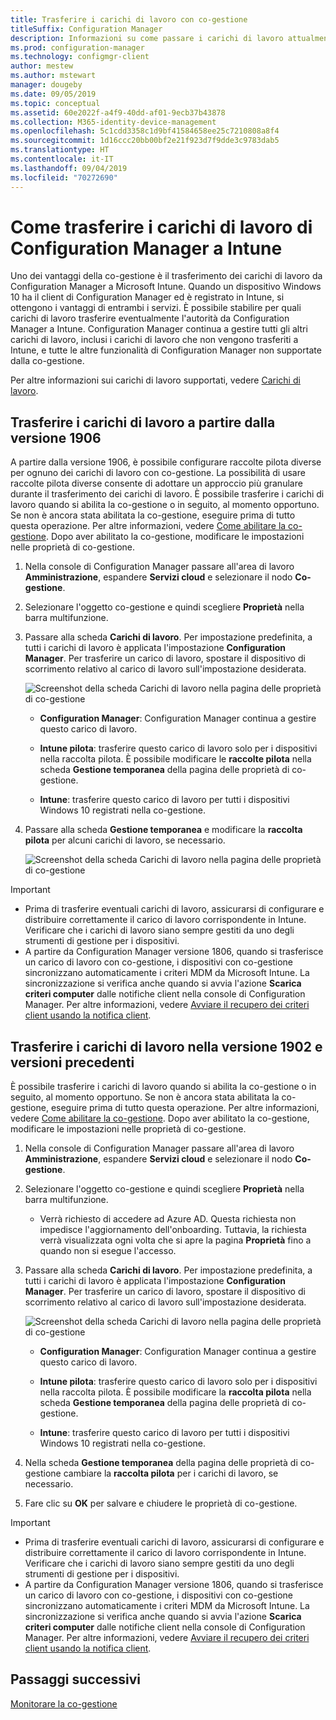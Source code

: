 ```yaml
---
title: Trasferire i carichi di lavoro con co-gestione
titleSuffix: Configuration Manager
description: Informazioni su come passare i carichi di lavoro attualmente gestiti da Configuration Manager a Microsoft Intune.
ms.prod: configuration-manager
ms.technology: configmgr-client
author: mestew
ms.author: mstewart
manager: dougeby
ms.date: 09/05/2019
ms.topic: conceptual
ms.assetid: 60e2022f-a4f9-40dd-af01-9ecb37b43878
ms.collection: M365-identity-device-management
ms.openlocfilehash: 5c1cdd3358c1d9bf41584658ee25c7210808a8f4
ms.sourcegitcommit: 1d16ccc20bb00bf2e21f923d7f9dde3c9783dab5
ms.translationtype: HT
ms.contentlocale: it-IT
ms.lasthandoff: 09/04/2019
ms.locfileid: "70272690"
---
```

# <a name="how-to-switch-configuration-manager-workloads-to-intune"></a>Come trasferire i carichi di lavoro di Configuration Manager a Intune

Uno dei vantaggi della co-gestione è il trasferimento dei carichi di lavoro da Configuration Manager a Microsoft Intune. Quando un dispositivo Windows 10 ha il client di Configuration Manager ed è registrato in Intune, si ottengono i vantaggi di entrambi i servizi. È possibile stabilire per quali carichi di lavoro trasferire eventualmente l'autorità da Configuration Manager a Intune. Configuration Manager continua a gestire tutti gli altri carichi di lavoro, inclusi i carichi di lavoro che non vengono trasferiti a Intune, e tutte le altre funzionalità di Configuration Manager non supportate dalla co-gestione.

Per altre informazioni sui carichi di lavoro supportati, vedere [Carichi di lavoro](/sccm/comanage/workloads).

## <a name="switch-workloads-starting-in-version-1906"></a>Trasferire i carichi di lavoro a partire dalla versione 1906
<!--3555750 FKA 1357954 -->
A partire dalla versione 1906, è possibile configurare raccolte pilota diverse per ognuno dei carichi di lavoro con co-gestione. La possibilità di usare raccolte pilota diverse consente di adottare un approccio più granulare durante il trasferimento dei carichi di lavoro. È possibile trasferire i carichi di lavoro quando si abilita la co-gestione o in seguito, al momento opportuno. Se non è ancora stata abilitata la co-gestione, eseguire prima di tutto questa operazione. Per altre informazioni, vedere [Come abilitare la co-gestione](/sccm/comanage/how-to-enable). Dopo aver abilitato la co-gestione, modificare le impostazioni nelle proprietà di co-gestione.

1. Nella console di Configuration Manager passare all'area di lavoro **Amministrazione**, espandere **Servizi cloud** e selezionare il nodo **Co-gestione**.  
2. Selezionare l'oggetto co-gestione e quindi scegliere **Proprietà** nella barra multifunzione.  
3. Passare alla scheda **Carichi di lavoro**. Per impostazione predefinita, a tutti i carichi di lavoro è applicata l'impostazione **Configuration Manager**. Per trasferire un carico di lavoro, spostare il dispositivo di scorrimento relativo al carico di lavoro sull'impostazione desiderata.  

    ![Screenshot della scheda Carichi di lavoro nella pagina delle proprietà di co-gestione](media/3555750-co-management-workloads-tab.png)

    - **Configuration Manager**: Configuration Manager continua a gestire questo carico di lavoro.  

    - **Intune pilota**: trasferire questo carico di lavoro solo per i dispositivi nella raccolta pilota. È possibile modificare le **raccolte pilota** nella scheda **Gestione temporanea** della pagina delle proprietà di co-gestione.  

    - **Intune**: trasferire questo carico di lavoro per tutti i dispositivi Windows 10 registrati nella co-gestione.  

4. Passare alla scheda **Gestione temporanea** e modificare la **raccolta pilota** per alcuni carichi di lavoro, se necessario.
  
   ![Screenshot della scheda Carichi di lavoro nella pagina delle proprietà di co-gestione](media/3555750-co-management-staging-tab.png)

> [!Important]  
> - Prima di trasferire eventuali carichi di lavoro, assicurarsi di configurare e distribuire correttamente il carico di lavoro corrispondente in Intune. Verificare che i carichi di lavoro siano sempre gestiti da uno degli strumenti di gestione per i dispositivi.
> - A partire da Configuration Manager versione 1806, quando si trasferisce un carico di lavoro con co-gestione, i dispositivi con co-gestione sincronizzano automaticamente i criteri MDM da Microsoft Intune. La sincronizzazione si verifica anche quando si avvia l'azione **Scarica criteri computer** dalle notifiche client nella console di Configuration Manager. Per altre informazioni, vedere [Avviare il recupero dei criteri client usando la notifica client](/sccm/core/clients/manage/manage-clients#initiate-client-policy-retrieval-using-client-notification). <!--1357377-->

## <a name="switch-workloads-in-version-1902-and-earlier"></a>Trasferire i carichi di lavoro nella versione 1902 e versioni precedenti

È possibile trasferire i carichi di lavoro quando si abilita la co-gestione o in seguito, al momento opportuno. Se non è ancora stata abilitata la co-gestione, eseguire prima di tutto questa operazione. Per altre informazioni, vedere [Come abilitare la co-gestione](/sccm/comanage/how-to-enable). Dopo aver abilitato la co-gestione, modificare le impostazioni nelle proprietà di co-gestione.

1. Nella console di Configuration Manager passare all'area di lavoro **Amministrazione**, espandere **Servizi cloud** e selezionare il nodo **Co-gestione**.  

2. Selezionare l'oggetto co-gestione e quindi scegliere **Proprietà** nella barra multifunzione.
   - Verrà richiesto di accedere ad Azure AD. Questa richiesta non impedisce l'aggiornamento dell'onboarding. Tuttavia, la richiesta verrà visualizzata ogni volta che si apre la pagina **Proprietà** fino a quando non si esegue l'accesso.

3. Passare alla scheda **Carichi di lavoro**. Per impostazione predefinita, a tutti i carichi di lavoro è applicata l'impostazione **Configuration Manager**. Per trasferire un carico di lavoro, spostare il dispositivo di scorrimento relativo al carico di lavoro sull'impostazione desiderata.  

    ![Screenshot della scheda Carichi di lavoro nella pagina delle proprietà di co-gestione](media/properties-workloads.png)

    - **Configuration Manager**: Configuration Manager continua a gestire questo carico di lavoro.  

    - **Intune pilota**: trasferire questo carico di lavoro solo per i dispositivi nella raccolta pilota. È possibile modificare la **raccolta pilota** nella scheda **Gestione temporanea** della pagina delle proprietà di co-gestione.  

    - **Intune**: trasferire questo carico di lavoro per tutti i dispositivi Windows 10 registrati nella co-gestione.  

4. Nella scheda **Gestione temporanea** della pagina delle proprietà di co-gestione cambiare la **raccolta pilota** per i carichi di lavoro, se necessario.

5. Fare clic su **OK** per salvare e chiudere le proprietà di co-gestione.

> [!Important]  
> - Prima di trasferire eventuali carichi di lavoro, assicurarsi di configurare e distribuire correttamente il carico di lavoro corrispondente in Intune. Verificare che i carichi di lavoro siano sempre gestiti da uno degli strumenti di gestione per i dispositivi. 
> - A partire da Configuration Manager versione 1806, quando si trasferisce un carico di lavoro con co-gestione, i dispositivi con co-gestione sincronizzano automaticamente i criteri MDM da Microsoft Intune. La sincronizzazione si verifica anche quando si avvia l'azione **Scarica criteri computer** dalle notifiche client nella console di Configuration Manager. Per altre informazioni, vedere [Avviare il recupero dei criteri client usando la notifica client](/sccm/core/clients/manage/manage-clients#initiate-client-policy-retrieval-using-client-notification). <!--1357377-->

## <a name="next-steps"></a>Passaggi successivi

[Monitorare la co-gestione](/sccm/comanage/how-to-monitor)
